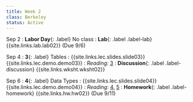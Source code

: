 ```yaml
---
title: Week 2
class: Berkeley
status: Active
---
```


Sep 2
: **Labor Day**{: .label} No class
: **Lab**{: .label .label-lab} {{site.links.lab.lab02}} (Due 9/6)

Sep 4
: **3**{: .label} Tables
    : {{site.links.lec.slides.slide03}} {{site.links.lec.demo.demo03}}
: _Reading:_ [3](https://inferentialthinking.com/chapters/03/programming-in-python.html)
: **Discussion**{: .label .label-discussion} {{site.links.wksht.wksht02}}


Sep 6
: **4**{: .label} Data Types
    : {{site.links.lec.slides.slide04}} {{site.links.lec.demo.demo04}}
: _Reading:_ [4](https://inferentialthinking.com/chapters/04/Data_Types.html), [5](https://inferentialthinking.com/chapters/05/Sequences.html)
: **Homework**{: .label .label-homework} {{site.links.hw.hw02}} (Due 9/11)
